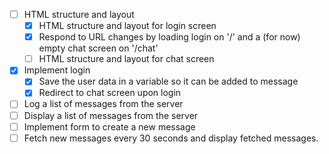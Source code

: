 - [ ] HTML structure and layout
  - [x] HTML structure and layout for login screen
  - [x] Respond to URL changes by loading login on '/' and a (for now) empty chat screen on '/chat'
  - [ ] HTML structure and layout for chat screen
- [x] Implement login
  - [x] Save the user data in a variable so it can be added to message
  - [x] Redirect to chat screen upon login
- [ ] Log a list of messages from the server
- [ ] Display a list of messages from the server
- [ ] Implement form to create a new message
- [ ] Fetch new messages every 30 seconds and display fetched messages.
